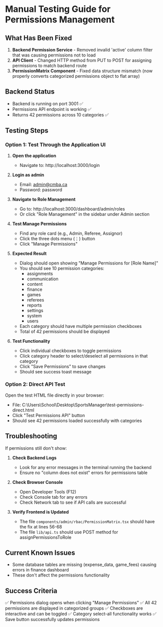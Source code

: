 # Manual Testing Guide for Permissions Management

## What Has Been Fixed

1. **Backend Permission Service** - Removed invalid 'active' column filter that was causing permissions not to load
2. **API Client** - Changed HTTP method from PUT to POST for assigning permissions to match backend route
3. **PermissionMatrix Component** - Fixed data structure mismatch (now properly converts categorized permissions object to flat array)

## Backend Status
- Backend is running on port 3001 ✅
- Permissions API endpoint is working ✅
- Returns 42 permissions across 10 categories ✅

## Testing Steps

### Option 1: Test Through the Application UI

1. **Open the application**
   - Navigate to: http://localhost:3000/login
   
2. **Login as admin**
   - Email: admin@cmba.ca
   - Password: password

3. **Navigate to Role Management**
   - Go to: http://localhost:3000/dashboard/admin/roles
   - Or click "Role Management" in the sidebar under Admin section

4. **Test Manage Permissions**
   - Find any role card (e.g., Admin, Referee, Assignor)
   - Click the three dots menu (⋮) button
   - Click "Manage Permissions"

5. **Expected Result**
   - Dialog should open showing "Manage Permissions for [Role Name]"
   - You should see 10 permission categories:
     - assignments
     - communication
     - content
     - finance
     - games
     - referees
     - reports
     - settings
     - system
     - users
   - Each category should have multiple permission checkboxes
   - Total of 42 permissions should be displayed

6. **Test Functionality**
   - Click individual checkboxes to toggle permissions
   - Click category header to select/deselect all permissions in that category
   - Click "Save Permissions" to save changes
   - Should see success toast message

### Option 2: Direct API Test

Open the test HTML file directly in your browser:
- File: C:\Users\School\Desktop\SportsManager\test-permissions-direct.html
- Click "Test Permissions API" button
- Should see 42 permissions loaded successfully with categories

## Troubleshooting

If permissions still don't show:

1. **Check Backend Logs**
   - Look for any error messages in the terminal running the backend
   - Ensure no "column does not exist" errors for permissions table

2. **Check Browser Console**
   - Open Developer Tools (F12)
   - Check Console tab for any errors
   - Check Network tab to see if API calls are successful

3. **Verify Frontend is Updated**
   - The file `components/admin/rbac/PermissionMatrix.tsx` should have the fix at lines 56-68
   - The file `lib/api.ts` should use POST method for assignPermissionsToRole

## Current Known Issues
- Some database tables are missing (expense_data, game_fees) causing errors in finance dashboard
- These don't affect the permissions functionality

## Success Criteria
✅ Permissions dialog opens when clicking "Manage Permissions"
✅ All 42 permissions are displayed in categorized groups
✅ Checkboxes are interactive and can be toggled
✅ Category select-all functionality works
✅ Save button successfully updates permissions